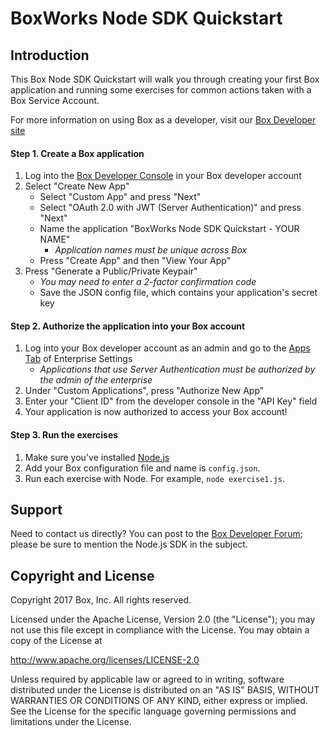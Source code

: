 # BoxWorks Node SDK Quickstart
## Introduction
This Box Node SDK Quickstart will walk you through creating your first Box application and running some exercises for common actions taken with a Box Service Account.


For more information on using Box as a developer, visit our [Box Developer site](https://developer.box.com/)
#### Step 1. Create a Box application
1. Log into the [Box Developer Console](https://developers.box.com) in your Box developer account
2. Select "Create New App"
    * Select "Custom App" and press "Next"
    * Select "OAuth 2.0 with JWT (Server Authentication)" and press "Next"
    * Name the application "BoxWorks Node SDK Quickstart - YOUR NAME"
        * *Application names must be unique across Box*
    * Press "Create App" and then "View Your App"
3. Press "Generate a Public/Private Keypair"
    * *You may need to enter a 2-factor confirmation code*
    * Save the JSON config file, which contains your application's secret key

#### Step 2. Authorize the application into your Box account
1. Log into your Box developer account as an admin and go to the [Apps Tab](https://app.box.com/master/settings/openbox) of Enterprise Settings
    * *Applications that use Server Authentication must be authorized by the admin of the enterprise*
2. Under "Custom Applications", press "Authorize New App"
3. Enter your "Client ID" from the developer console in the "API Key" field
4. Your application is now authorized to access your Box account!

#### Step 3. Run the exercises
1. Make sure you've installed [Node.js](https://nodejs.org)
2. Add your Box configuration file and name is `config.json`.
3. Run each exercise with Node. For example, `node exercise1.js`.

Support
-------

Need to contact us directly? You can post to the
[Box Developer Forum](https://community.box.com/t5/Developer-Forum/bd-p/DeveloperForum);
please be sure to mention the Node.js SDK in the subject.

Copyright and License
---------------------

Copyright 2017 Box, Inc. All rights reserved.

Licensed under the Apache License, Version 2.0 (the "License");
you may not use this file except in compliance with the License.
You may obtain a copy of the License at

   http://www.apache.org/licenses/LICENSE-2.0

Unless required by applicable law or agreed to in writing, software
distributed under the License is distributed on an "AS IS" BASIS,
WITHOUT WARRANTIES OR CONDITIONS OF ANY KIND, either express or implied.
See the License for the specific language governing permissions and
limitations under the License.